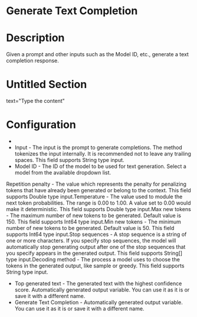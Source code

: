 ﻿# Generate Text Completion

# Description

Given a prompt and other inputs such as the Model ID, etc., generate a text completion response.

# Untitled Section

text="Type the content"

# Configuration

* 
* Input - The input is the prompt to generate completions. The method tokenizes the input internally. It is recommended not to leave any trailing spaces. This field supports String type input.
* Model ID - The ID of the model to be used for text generation. Select a model from the available dropdown list.







Repetition penalty - The value which represents the penalty for penalizing tokens that have already been generated or belong to the context. This field supports Double type input.Temperature - The value used to module the next token probabilities. The range is 0.00 to 1.00. A value set to 0.00 would make it deterministic. This field supports Double type input.Max new tokens - The maximum number of new tokens to be generated. Default value is 150. This field supports Int64 type input.Min new tokens - The minimum number of new tokens to be generated. Default value is 50. This field supports Int64 type input.Stop sequences - A stop sequence is a string of one or more characters. If you specify stop sequences, the model will automatically stop generating output after one of the stop sequences that you specify appears in the generated output. This field supports String[] type input.Decoding method - The process a model uses to choose the tokens in the generated output, like sample or greedy. This field supports String type input.



* Top generated text - The generated text with the highest confidence score. Automatically generated output variable. You can use it as it is or save it with a different name.
* Generate Text Completion - Automatically generated output variable. You can use it as it is or save it with a different name.
